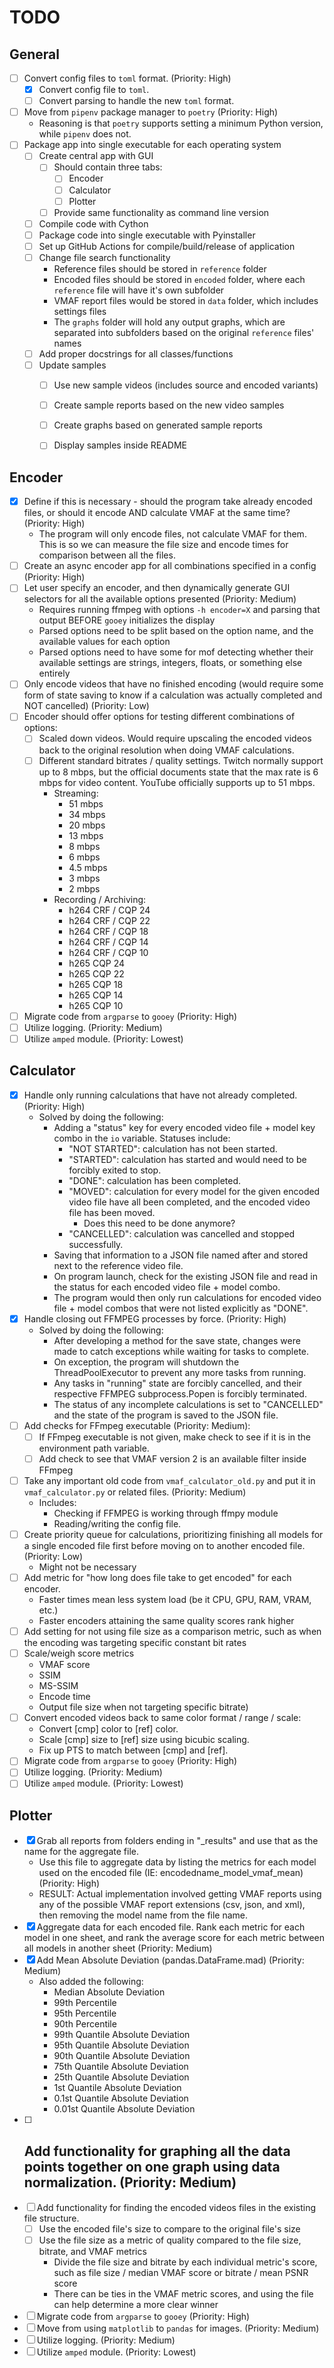 # TODO
## General
- [ ] Convert config files to `toml` format. (Priority: High)
    - [x] Convert config file to `toml`.
    - [ ] Convert parsing to handle the new `toml` format.
- [ ] Move from `pipenv` package manager to `poetry` (Priority: High)
    - Reasoning is that `poetry` supports setting a minimum Python version, while `pipenv` does not.
- [ ] Package app into single executable for each operating system
    - [ ] Create central app with GUI
        - [ ] Should contain three tabs:
            - [ ] Encoder
            - [ ] Calculator
            - [ ] Plotter
        - [ ] Provide same functionality as command line version
    - [ ] Compile code with Cython
    - [ ] Package code into single executable with Pyinstaller
    - [ ] Set up GitHub Actions for compile/build/release of application
    - [ ] Change file search functionality
        - Reference files should be stored in `reference` folder
        - Encoded files should be stored in `encoded` folder, where each `reference` file will have it's own subfolder
        - VMAF report files would be stored in `data` folder, which includes settings files
        - The `graphs` folder will hold any output graphs, which are separated into subfolders based on the original `reference` files' names
    - [ ] Add proper docstrings for all classes/functions
    - [ ] Update samples
        - [ ] Use new sample videos (includes source and encoded variants)
        - [ ] Create sample reports based on the new video samples
        - [ ] Create graphs based on generated sample reports
        - [ ] Display samples inside README


## Encoder
- [x] Define if this is necessary - should the program take already encoded files, or should it encode AND calculate VMAF at the same time? (Priority: High)
    - The program will only encode files, not calculate VMAF for them. This is so we can measure the file size and encode times for comparison between all the files.
- [ ] Create an async encoder app for all combinations specified in a config (Priority: High)
- [ ] Let user specify an encoder, and then dynamically generate GUI selectors for all the available options presented (Priority: Medium)
    - Requires running ffmpeg with options `-h encoder=X` and parsing that output BEFORE `gooey` initializes the display
    - Parsed options need to be split based on the option name, and the available values for each option
    - Parsed options need to have some for mof detecting whether their available settings are strings, integers, floats, or something else entirely
- [ ] Only encode videos that have no finished encoding (would require some form of state saving to know if a calculation was actually completed and NOT cancelled) (Priority: Low)
- [ ] Encoder should offer options for testing different combinations of options:
    - [ ] Scaled down videos. Would require upscaling the encoded videos back to the original resolution when doing VMAF calculations.
    - [ ] Different standard bitrates / quality settings. Twitch normally support up to 8 mbps, but the official documents state that the max rate is 6 mbps for video content. YouTube officially supports up to 51 mbps.
        - Streaming:
            - 51 mbps
            - 34 mbps
            - 20 mbps
            - 13 mbps
            - 8 mbps
            - 6 mbps
            - 4.5 mbps
            - 3 mbps
            - 2 mbps
        - Recording / Archiving:
            - h264 CRF / CQP 24
            - h264 CRF / CQP 22
            - h264 CRF / CQP 18
            - h264 CRF / CQP 14
            - h264 CRF / CQP 10
            - h265 CQP 24
            - h265 CQP 22
            - h265 CQP 18
            - h265 CQP 14
            - h265 CQP 10
- [ ] Migrate code from `argparse` to `gooey` (Priority: High)
- [ ] Utilize logging. (Priority: Medium)
- [ ] Utilize `amped` module. (Priority: Lowest)

## Calculator
- [x] Handle only running calculations that have not already completed. (Priority: High)
    - Solved by doing the following:
        - Adding a "status" key for every encoded video file + model key combo in the `io` variable. Statuses include:
            - "NOT STARTED": calculation has not been started.
            - "STARTED": calculation has started and would need to be forcibly exited to stop.
            - "DONE": calculation has been completed.
            - "MOVED": calculation for every model for the given encoded video file have all been completed, and the encoded video file has been moved.
                - Does this need to be done anymore?
            - "CANCELLED": calculation was cancelled and stopped successfully.
        - Saving that information to a JSON file named after and stored next to the reference video file.
        - On program launch, check for the existing JSON file and read in the status for each encoded video file + model combo.
        - The program would then only run calculations for encoded video file + model combos that were not listed explicitly as "DONE".
- [x] Handle closing out FFMPEG processes by force. (Priority: High)
    - Solved by doing the following:
        - After developing a method for the save state, changes were made to catch exceptions while waiting for tasks to complete.
        - On exception, the program will shutdown the ThreadPoolExecutor to prevent any more tasks from running.
        - Any tasks in "running" state are forcibly cancelled, and their respective FFMPEG subprocess.Popen is forcibly terminated.
        - The status of any incomplete calculations is set to "CANCELLED" and the state of the program is saved to the JSON file.
- [ ] Add checks for FFmpeg executable (Priority: Medium):
    - [ ] If FFmpeg executable is not given, make check to see if it is in the environment path variable.
    - [ ] Add check to see that VMAF version 2 is an available filter inside FFmpeg
- [ ] Take any important old code from `vmaf_calculator_old.py` and put it in `vmaf_calculator.py` or related files. (Priority: Medium)
    - Includes:
        - Checking if FFMPEG is working through ffmpy module
        - Reading/writing the config file.
- [ ] Create priority queue for calculations, prioritizing finishing all models for a single encoded file first before moving on to another encoded file. (Priority: Low)
    - Might not be necessary
- [ ] Add metric for "how long does file take to get encoded" for each encoder.
    - Faster times mean less system load (be it CPU, GPU, RAM, VRAM, etc.)
    - Faster encoders attaining the same quality scores rank higher
- [ ] Add setting for not using file size as a comparison metric, such as when the encoding was targeting specific constant bit rates
- [ ] Scale/weigh score metrics
    - VMAF score
    - SSIM
    - MS-SSIM
    - Encode time
    - Output file size when not targeting specific bitrate)
- [ ] Convert encoded videos back to same color format / range / scale:
    - Convert [cmp] color to [ref] color.
    - Scale [cmp] size to [ref] size using bicubic scaling.
    - Fix up PTS to match between [cmp] and [ref].
- [ ] Migrate code from `argparse` to `gooey` (Priority: High)
- [ ] Utilize logging. (Priority: Medium)
- [ ] Utilize `amped` module. (Priority: Lowest)

## Plotter
- [x] Grab all reports from folders ending in "_results" and use that as the
    name for the aggregate file.
    - Use this file to aggregate data by listing the metrics for each model
    used on the encoded file (IE: encodedname_model_vmaf_mean)
    (Priority: High)
    - RESULT: Actual implementation involved getting VMAF reports using any of
    the possible VMAF report extensions (csv, json, and xml), then removing the
    model name from the file name.
- [x] Aggregate data for each encoded file. Rank each metric for each model
      in one sheet, and rank the average score for each metric between all
      models in another sheet (Priority: Medium)
- [x] Add Mean Absolute Deviation (pandas.DataFrame.mad) (Priority: Medium)
    - Also added the following:
        - Median Absolute Deviation
        - 99th Percentile
        - 95th Percentile
        - 90th Percentile
        - 99th Quantile Absolute Deviation
        - 95th Quantile Absolute Deviation
        - 90th Quantile Absolute Deviation
        - 75th Quantile Absolute Deviation
        - 25th Quantile Absolute Deviation
        - 1st Quantile Absolute Deviation
        - 0.1st Quantile Absolute Deviation
        - 0.01st Quantile Absolute Deviation
- [ ] Add functionality for graphing all the data points together on one
    graph using data normalization. (Priority: Medium)
    - 
- [ ] Add functionality for finding the encoded videos files in the existing
    file structure.
    - [ ] Use the encoded file's size to compare to the original file's size
    - [ ] Use the file size as a metric of quality compared to the file size,
        bitrate, and VMAF metrics
        - Divide the file size and bitrate by each individual metric's score,
        such as file size / median VMAF score or bitrate / mean PSNR score
        - There can be ties in the VMAF metric scores, and using the file can
        help determine a more clear winner
- [ ] Migrate code from `argparse` to `gooey` (Priority: High)
- [ ] Move from using `matplotlib` to `pandas` for images. (Priority: Medium)
- [ ] Utilize logging. (Priority: Medium)
- [ ] Utilize `amped` module. (Priority: Lowest)
